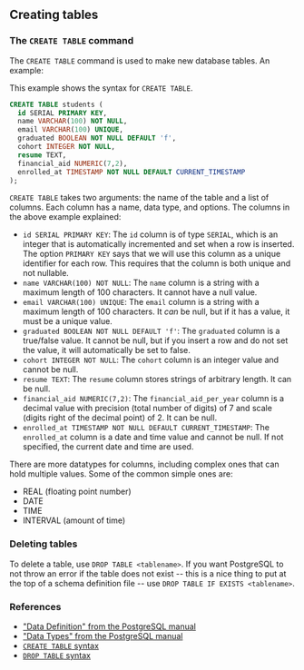 ## Creating tables

### The `CREATE TABLE` command

The `CREATE TABLE` command is used to make new database tables. An example:

This example shows the syntax for `CREATE TABLE`.

```sql
CREATE TABLE students (
  id SERIAL PRIMARY KEY,
  name VARCHAR(100) NOT NULL,
  email VARCHAR(100) UNIQUE,
  graduated BOOLEAN NOT NULL DEFAULT 'f',
  cohort INTEGER NOT NULL,
  resume TEXT,
  financial_aid NUMERIC(7,2),
  enrolled_at TIMESTAMP NOT NULL DEFAULT CURRENT_TIMESTAMP
);
```

`CREATE TABLE` takes two arguments: the name of the table and a list of columns. Each column has a name, data type, and options. The columns in the above example explained:

* `id SERIAL PRIMARY KEY`: The `id` column is of type `SERIAL`, which is an integer that is automatically incremented and set when a row is inserted. The option `PRIMARY KEY` says that we will use this column as a unique identifier for each row. This requires that the column is both unique and not nullable.
* `name VARCHAR(100) NOT NULL`: The `name` column is a string with a maximum length of 100 characters. It cannot have a null value.
* `email VARCHAR(100) UNIQUE`: The `email` column is a string with a maximum length of 100 characters. It _can_ be null, but if it has a value, it must be a unique value.
* `graduated BOOLEAN NOT NULL DEFAULT 'f'`: The `graduated` column is a true/false value. It cannot be null, but if you insert a row and do not set the value, it will automatically be set to false.
* `cohort INTEGER NOT NULL`: The `cohort` column is an integer value and cannot be null.
* `resume TEXT`: The `resume` column stores strings of arbitrary length. It can be null.
* `financial_aid NUMERIC(7,2)`: The `financial_aid_per_year` column is a decimal value with precision (total number of digits) of 7 and scale (digits right of the decimal point) of 2. It can be null.
* `enrolled_at TIMESTAMP NOT NULL DEFAULT CURRENT_TIMESTAMP`: The `enrolled_at` column is a date and time value and cannot be null. If not specified, the current date and time are used.

There are more datatypes for columns, including complex ones that can hold multiple values. Some of the common simple ones are:

* REAL (floating point number)
* DATE
* TIME
* INTERVAL (amount of time)

### Deleting tables

To delete a table, use `DROP TABLE <tablename>`. If you want PostgreSQL to not throw an error if the table does not exist -- this is a nice thing to put at the top of a schema definition file -- use `DROP TABLE IF EXISTS <tablename>`.

### References

* ["Data Definition" from the PostgreSQL manual](https://www.postgresql.org/docs/9.6/static/ddl.html)
* ["Data Types" from the PostgreSQL manual](https://www.postgresql.org/docs/9.6/static/datatype.html)
* [`CREATE TABLE` syntax](https://www.postgresql.org/docs/9.6/static/sql-createtable.html)
* [`DROP TABLE` syntax](https://www.postgresql.org/docs/9.6/static/sql-droptable.html)
